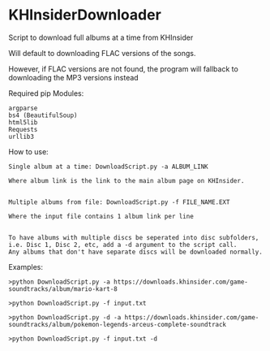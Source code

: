 # KHInsiderDownloader
Script to download full albums at a time from KHInsider

Will default to downloading FLAC versions of the songs.

However, if FLAC versions are not found, the program will fallback to downloading the MP3 versions instead



Required pip Modules:
```
argparse
bs4 (BeautifulSoup)
html5lib
Requests
urllib3
```

How to use:
```
Single album at a time: DownloadScript.py -a ALBUM_LINK

Where album link is the link to the main album page on KHInsider.


Multiple albums from file: DownloadScript.py -f FILE_NAME.EXT

Where the input file contains 1 album link per line


To have albums with multiple discs be seperated into disc subfolders,
i.e. Disc 1, Disc 2, etc, add a -d argument to the script call.
Any albums that don't have separate discs will be downloaded normally.
```
Examples: 
```
>python DownloadScript.py -a https://downloads.khinsider.com/game-soundtracks/album/mario-kart-8

>python DownloadScript.py -f input.txt

>python DownloadScript.py -d -a https://downloads.khinsider.com/game-soundtracks/album/pokemon-legends-arceus-complete-soundtrack

>python DownloadScript.py -f input.txt -d
```
